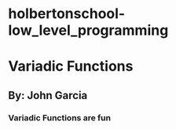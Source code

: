 # holbertonschool-low_level_programming
# Variadic Functions
## By: John Garcia
### Variadic Functions are fun
